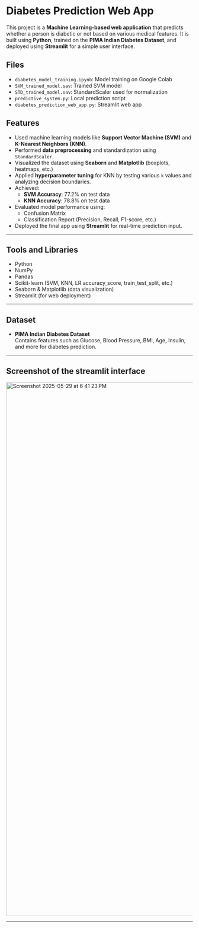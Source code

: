 # Diabetes Prediction Web App

This project is a **Machine Learning-based web application** that predicts whether a person is diabetic or not based on various medical features. It is built using **Python**, trained on the **PIMA Indian Diabetes Dataset**, and deployed using **Streamlit** for a simple user interface.

## Files
- `diabetes_model_training.ipynb`: Model training on Google Colab
- `SVM_trained_model.sav`: Trained SVM model
- `STD_trained_model.sav`: StandardScaler used for normalization
- `predictive_system.py`: Local prediction script
- `diabetes_prediction_web_app.py`: Streamlit web app

## Features

- Used machine learning models like **Support Vector Machine (SVM)** and **K-Nearest Neighbors (KNN)**.
- Performed **data preprocessing** and standardization using `StandardScaler`.
- Visualized the dataset using **Seaborn** and **Matplotlib** (boxplots, heatmaps, etc.)
- Applied **hyperparameter tuning** for KNN by testing various `k` values and analyzing decision boundaries.
- Achieved:
  - **SVM Accuracy**: 77.2% on test data  
  - **KNN Accuracy**: 78.8% on test data
- Evaluated model performance using:
  - Confusion Matrix  
  - Classification Report (Precision, Recall, F1-score, etc.)
- Deployed the final app using **Streamlit** for real-time prediction input.

---

## Tools and Libraries

- Python
- NumPy
- Pandas
- Scikit-learn (SVM, KNN, LR accuracy_score, train_test_split, etc.)
- Seaborn & Matplotlib (data visualization)
- Streamlit (for web deployment)

---

## Dataset

- **PIMA Indian Diabetes Dataset**  
  Contains features such as Glucose, Blood Pressure, BMI, Age, Insulin, and more for diabetes prediction.

---

## Screenshot of the streamlit interface

<img width="1440" alt="Screenshot 2025-05-29 at 6 41 23 PM" src="https://github.com/user-attachments/assets/267d6f3e-a10f-4d33-ada0-5a0164b1dde0" />

---

